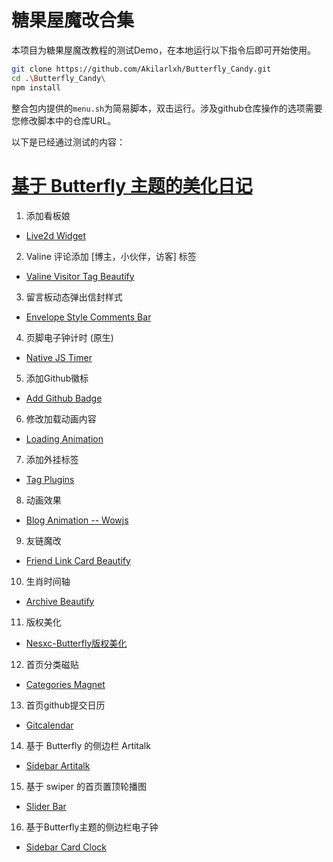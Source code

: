# 糖果屋魔改合集
本项目为糖果屋魔改教程的测试Demo，在本地运行以下指令后即可开始使用。
```bash
git clone https://github.com/Akilarlxh/Butterfly_Candy.git
cd .\Butterfly_Candy\
npm install
```
整合包内提供的`menu.sh`为简易脚本，双击运行。涉及github仓库操作的选项需要您修改脚本中的仓库URL。

以下是已经通过测试的内容：
# [基于 Butterfly 主题的美化日记](https://akilar.top/posts/f99b208/)

1. 添加看板娘
  - [Live2d Widget](https://akilar.top/posts/5b8f515f/)
2. Valine 评论添加 [博主，小伙伴，访客] 标签
  - [Valine Visitor Tag Beautify](https://akilar.top/posts/d2222705/)
3. 留言板动态弹出信封样式
  - [Envelope Style Comments Bar](https://akilar.top/posts/e2d3c450/)
4. 页脚电子钟计时 (原生)
  - [Native JS Timer](https://akilar.top/posts/b941af/)
5. 添加Github徽标
  - [Add Github Badge](https://akilar.top/posts/e87ad7f8/)
6. 修改加载动画内容
  - [Loading Animation](https://akilar.top/posts/3d221bf2/)
7. 添加外挂标签
  - [Tag Plugins](https://akilar.top/posts/615e2dec/)
8. 动画效果
  - [Blog Animation -- Wowjs](https://akilar.top/posts/abab51cf/)
9. 友链魔改
  - [Friend Link Card Beautify](https://akilar.top/posts/57291286/)
10. 生肖时间轴
  - [Archive Beautify](https://akilar.top/posts/22257072/)
11. 版权美化
  - [Nesxc-Butterfly版权美化](https://www.nesxc.com/post/hexocc.html)
12. 首页分类磁贴
  - [Categories Magnet](https://akilar.top/posts/a9131002/)
13. 首页github提交日历
  - [Gitcalendar](https://akilar.top/posts/1f9c68c9/)
14. 基于 Butterfly 的侧边栏 Artitalk
  - [Sidebar Artitalk](https://akilar.top/posts/f1004b1d/)
15. 基于 swiper 的首页置顶轮播图
  - [Slider Bar](https://akilar.top/posts/8e1264d1/)
16. 基于Butterfly主题的侧边栏电子钟
  - [Sidebar Card Clock](https://akilar.top/posts/4e39cf4a/)
